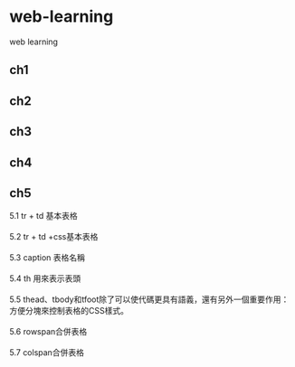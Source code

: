 # web-learning
web learning

## ch1

## ch2

## ch3

## ch4

## ch5
5.1 tr + td 基本表格 <br><br/>
5.2 tr + td +css基本表格 <br><br/>
5.3 caption 表格名稱 <br><br/>
5.4 th 用來表示表頭 <br><br/>
5.5 thead、tbody和tfoot除了可以使代碼更具有語義，還有另外一個重要作用：方便分塊來控制表格的CSS樣式。 <br><br/>
5.6 rowspan合併表格 <br><br/>
5.7 colspan合併表格 <br><br/>
